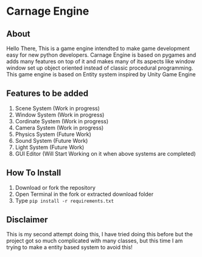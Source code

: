 # Carnage Engine

## About
Hello There, This is a game engine intendted to make game development easy for new python developers.
Carnage Engine is based on pygames and adds many features on top of it and makes many of its aspects like window 
window set up object oriented instead of classic procedural programming. This game engine is based on Entity system
inspired by Unity Game Engine

## Features to be added
1. Scene System (Work in progress)
2. Window System (Work in progress)
3. Cordinate System (Work in progress)
4. Camera System (Work in progress)
5. Physics System (Future Work)
6. Sound System (Future Work)
7. Light System (Future Work)
8. GUI Editor (Will Start Working on it when above systems are completed)

## How To Install
1. Download or fork the repository
2. Open Terminal in the fork or extracted download folder
3. Type ``pip install -r requirements.txt``

## Disclaimer
This is my second attempt doing this, I have tried doing this before but the project got so much complicated with many classes, but this time I am trying to make a entity based system to avoid this!